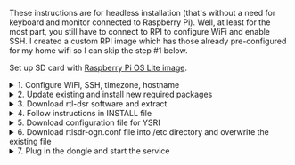 These instructions are for headless installation (that's without a need for keyboard and monitor connected to Raspberry Pi). Well, at least for the most part, you still have to connect to RPI to configure WiFi and enable SSH. I created a custom RPI image which has those already pre-configured for my home wifi so I can skip the step #1 below.

Set up SD card with [Raspberry Pi OS Lite image](https://www.raspberrypi.org/software/operating-systems/#raspberry-pi-os-32-bit).
  

<details>
  <summary>1. Configure WiFi, SSH, timezone, hostname</summary>
  Skip this step if using pre-confgured RPI image 
  
  1. Use instructions on [How to configure RPI for headless set up with WiFi and SSH](https://styxit.com/2017/03/14/headless-raspberry-setup.html) to configure WiFi and SSH before using SD card in Raspberry Pi. Use the following as the content of wpa_supplicat.conf file:
  
  ```ctrl_interface=DIR=/var/run/wpa_supplicant GROUP=netdev
update_config=1
country=AU

network={
    ssid="MeMi"
    psk="<insert WiFi password here>"
    key_mgmt=WPA-PSK
    priority=1
}

network={
    ssid="Parents"
    scan_ssid=1
    psk="<insert WiFi password here>"
    key_mgmt=WPA-PSK
    priority=2
}
```

2. Install SD card in RPI, boot and SSH into it. If you don’t know the IP address - try using raspberrypi.local host name (or ping it to find the IP address)
3. Configure RPI to email its IP address on boot (original instructions are on http://cagewebdev.com/raspberry-pi-sending-emails-on-boot/)
  a) Create startup_mailer.py file
  
  ```cd /home/pi
wget https://raw.githubusercontent.com/andrekolodochka/ogn/main/startup_mailer.py
```

  b) Edit /etc/rc.local file and add a line to run the script on boot
  
  ```sudo vi /etc/rc.local

if [ “$_IP” ]; then
  printf “My IP address is %s\n” “$_IP”
  python /home/pi/startup_mailer.py
fi
```
4. Set Raspberry Pi settings through *raspi-config*

```
sudo raspi-config
```

a) *1. System options → S4 Hostname*: set preferred hostname, such as YSRI-OGN-receiver

b) *5. Localization options → L2 Timezone*: set to Australia/Sydney
</details>

<details>
  <summary>2. Update existing and install new required packages</summary>
    
```
sudo apt-get update
sudo apt-get upgrade
sudo apt-get install build-essential ntp ntpdate libjpeg-dev libconfig-dev fftw3-dev procserv lynx telnet rtl-sdr make cmake aptitude libjpeg8
```

</details>

<details>
  <summary>3. Download rtl-dsr software and extract</summary>
  
```
sudo mkdir /opt/rtldsr
cd /opt/rtldsr
sudo wget http://download.glidernet.org/arm/rtlsdr-ogn-bin-ARM-latest.tgz
sudo tar -xzvf rtlsdr-ogn-bin-ARM-latest.tgz
cd rtlsdr-ogn
```
</details>
  
<details>
  <summary>4. Follow instructions in INSTALL file</summary>
  
```
source setup-rpi.sh
source getEGM.sh
source install-service.sh
```
</details>
  
<details>
  <summary>5. Download configuration file for YSRI</summary>
  Obviously this step is specific to Richmond RAAF airbase, you'll need to figure out your airfield's settings
  
  ```
  cd /opt/rtlsdr/rtlsdr-ogn
wget https://raw.githubusercontent.com/andrekolodochka/ogn/main/YSRI.conf
  ```
  
  </details>
  
<details>
  <summary>6. Download rtlsdr-ogn.conf file into /etc directory and overwrite the existing file</summary>
  Again, this step is specific to my set up, the name and location of your configuration file rtl-sdr-ogn.conf refers to is likely to be different.
  
  ```
  sudo wget -P /etc -O rtlsdr-ogn.conf https://raw.githubusercontent.com/andrekolodochka/ogn/main/rtlsdr-ogn.conf
  ```
  
</details>
  
<details>
  <summary>7. Plug in the dongle and start the service</summary>
  
  ```
  sudo service rtlsdr-ogn start 
  ```
  
</details> 
